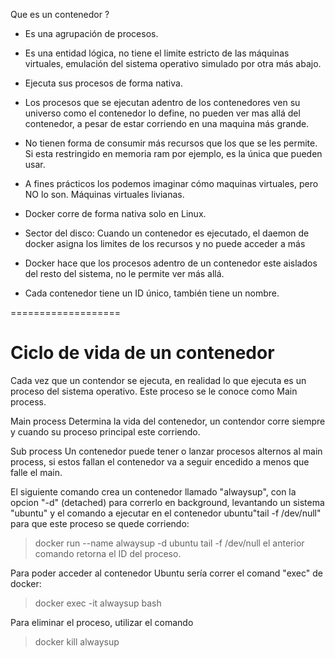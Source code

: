 Que es un contenedor ?

* Es una agrupación de procesos.

* Es una entidad lógica, no tiene el limite estricto de las máquinas virtuales, emulación del sistema operativo simulado por otra más abajo.

* Ejecuta sus procesos de forma nativa.

* Los procesos que se ejecutan adentro de los contenedores ven su universo como el contenedor lo define, no pueden ver mas allá del contenedor, a pesar de estar corriendo en una maquina más grande.

* No tienen forma de consumir más recursos que los que se les permite. Si esta restringido en memoria ram por ejemplo, es la única que pueden usar.

* A fines prácticos los podemos imaginar cómo maquinas virtuales, pero NO lo son. Máquinas virtuales livianas.

* Docker corre de forma nativa solo en Linux.

* Sector del disco: Cuando un contenedor es ejecutado, el daemon de docker asigna los limites de los recursos y no puede acceder a más

* Docker hace que los procesos adentro de un contenedor este aislados del resto del sistema, no le permite ver más allá.

* Cada contenedor tiene un ID único, también tiene un nombre.

===================
# Ciclo de vida de un contenedor
Cada vez que un contendor se ejecuta, en realidad lo que ejecuta es un proceso del sistema operativo. Este proceso se le conoce como Main process.

Main process
Determina la vida del contenedor, un contendor corre siempre y cuando su proceso principal este corriendo.

Sub process
Un contenedor puede tener o lanzar procesos alternos al main process, si estos fallan el contenedor va a seguir encedido a menos que falle el main.

El siguiente comando crea un contenedor  llamado "alwaysup", con la opcion "-d" (detached) para correrlo en background, levantando un sistema "ubuntu" y el comando a ejecutar en el contenedor ubuntu"tail -f /dev/null" para que este proceso se quede corriendo: 
> docker run --name alwaysup -d ubuntu tail -f /dev/null 
el anterior comando retorna el ID del proceso.

Para poder acceder al contenedor Ubuntu sería correr el comand "exec" de docker:

> docker exec -it alwaysup bash


Para eliminar el proceso, utilizar el comando
> docker kill alwaysup